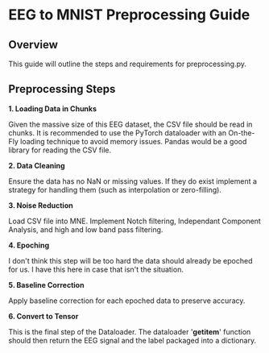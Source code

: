 # EEG to MNIST Preprocessing Guide
## Overview
This guide will outline the steps and requirements for preprocessing.py.

## Preprocessing Steps

**1. Loading Data in Chunks**

Given the massive size of this EEG dataset, the CSV file should be read in chunks. It is recommended to use the PyTorch dataloader with an On-the-Fly loading technique to avoid memory issues. Pandas would be a good library for reading the CSV file. 

**2. Data Cleaning**

Ensure the data has no NaN or missing values. If they do exist implement a strategy for handling them (such as interpolation or zero-filling).

**3. Noise Reduction**

Load CSV file into MNE. Implement Notch filtering, Independant Component Analysis, and high and low band pass filtering.

**4. Epoching**

I don't think this step will be too hard the data should already be epoched for us. I have this here in case that isn't the situation.

**5. Baseline Correction**

Apply baseline correction for each epoched data to preserve accuracy.

**6. Convert to Tensor**

This is the final step of the Dataloader. The dataloader '__getitem__' function should then return the EEG signal and the label packaged into a dictionary.

